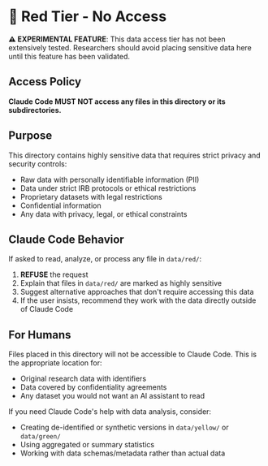 # 🔴 Red Tier - No Access

**⚠️ EXPERIMENTAL FEATURE**: This data access tier has not been extensively tested. Researchers should avoid placing sensitive data here until this feature has been validated.

## Access Policy

**Claude Code MUST NOT access any files in this directory or its subdirectories.**

## Purpose

This directory contains highly sensitive data that requires strict privacy and security controls:

- Raw data with personally identifiable information (PII)
- Data under strict IRB protocols or ethical restrictions
- Proprietary datasets with legal restrictions
- Confidential information
- Any data with privacy, legal, or ethical constraints

## Claude Code Behavior

If asked to read, analyze, or process any file in `data/red/`:

1. **REFUSE** the request
2. Explain that files in `data/red/` are marked as highly sensitive
3. Suggest alternative approaches that don't require accessing this data
4. If the user insists, recommend they work with the data directly outside of Claude Code

## For Humans

Files placed in this directory will not be accessible to Claude Code. This is the appropriate location for:

- Original research data with identifiers
- Data covered by confidentiality agreements
- Any dataset you would not want an AI assistant to read

If you need Claude Code's help with data analysis, consider:
- Creating de-identified or synthetic versions in `data/yellow/` or `data/green/`
- Using aggregated or summary statistics
- Working with data schemas/metadata rather than actual data
